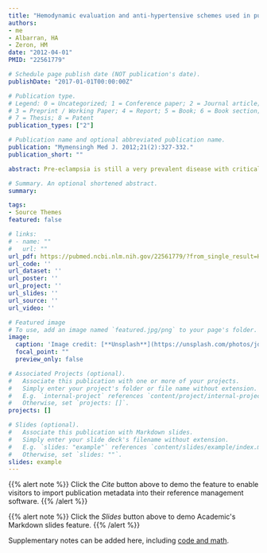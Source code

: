 ```yaml
---
title: "Hemodynamic evaluation and anti-hypertensive schemes used in puerperal women following pre-eclampsia."
authors:
- me
- Albarran, HA
- Zeron, HM
date: "2012-04-01"
PMID: "22561779"

# Schedule page publish date (NOT publication's date).
publishDate: "2017-01-01T00:00:00Z"

# Publication type.
# Legend: 0 = Uncategorized; 1 = Conference paper; 2 = Journal article;
# 3 = Preprint / Working Paper; 4 = Report; 5 = Book; 6 = Book section;
# 7 = Thesis; 8 = Patent
publication_types: ["2"]

# Publication name and optional abbreviated publication name.
publication: "Mymensingh Med J. 2012;21(2):327‐332."
publication_short: ""

abstract: Pre-eclampsia is still a very prevalent disease with critical hemodynamic changes. This study was evaluated the major anti-hypertensive schemes used at the Materno Perinatal Hospital "Monica Pretelini" (HMPMP) hospitalized at the Obstetric Intensive Care Unit (OICU) for at least seven days. In other group of patients we compared hemodynamic monitoring with Swan-Ganz catheter versus transthoracic electrical bioimpedance (TEB) and gasometric formulas. Statistical analysis was done using the Statistical Package for Social Science (SPSS) software, version 17. Amlodipine + temisartan + prazocin was the preferred anti-hypertensive drug combination used in our intensive care unit. Sodium nitroprusside is required in 25% of patients until reaching control. There was no statistically significant difference in cardiac output calculated with gasometric formulas compared to thermodilution with Swan-Ganz catheter. Calcium antagonists + angiotensin II receptor blocker (ARB) + α-blockers offer the best option to control hypertension in puerperal women that followed pre-eclampsia, but oral and IV drugs to control hypertension is required in 20% of cases, in a Mexican Intensive Care Unit specialized in obstetrical patients. Hemodynamic monitoring with gasometric formulas is still usefull in this set of patients, without discarding TEB with a correction factor due to the accumulated extravascular water in these patients.

# Summary. An optional shortened abstract.
summary:

tags:
- Source Themes
featured: false

# links:
# - name: ""
#   url: ""
url_pdf: https://pubmed.ncbi.nlm.nih.gov/22561779/?from_single_result=Hemodynamic+evaluation+and+anti-hypertensive+schemes+used+in+puerperal+women+following+pre-eclampsia.&expanded_search_query=Hemodynamic+evaluation+and+anti-hypertensive+schemes+used+in+puerperal+women+following+pre-eclampsia.
url_code: ''
url_dataset: ''
url_poster: ''
url_project: ''
url_slides: ''
url_source: ''
url_video: ''

# Featured image
# To use, add an image named `featured.jpg/png` to your page's folder. 
image:
  caption: 'Image credit: [**Unsplash**](https://unsplash.com/photos/jdD8gXaTZsc)'
  focal_point: ""
  preview_only: false

# Associated Projects (optional).
#   Associate this publication with one or more of your projects.
#   Simply enter your project's folder or file name without extension.
#   E.g. `internal-project` references `content/project/internal-project/index.md`.
#   Otherwise, set `projects: []`.
projects: []

# Slides (optional).
#   Associate this publication with Markdown slides.
#   Simply enter your slide deck's filename without extension.
#   E.g. `slides: "example"` references `content/slides/example/index.md`.
#   Otherwise, set `slides: ""`.
slides: example
---
```


{{% alert note %}}
Click the *Cite* button above to demo the feature to enable visitors to import publication metadata into their reference management software.
{{% /alert %}}

{{% alert note %}}
Click the *Slides* button above to demo Academic's Markdown slides feature.
{{% /alert %}}

Supplementary notes can be added here, including [code and math](https://sourcethemes.com/academic/docs/writing-markdown-latex/).
